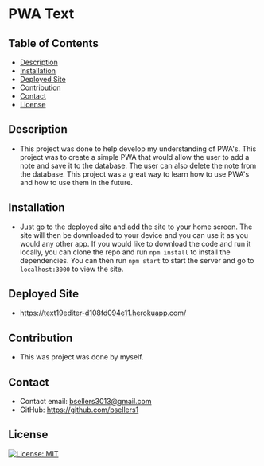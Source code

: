 # PWA Text

## Table of Contents
- [Description](#description)
- [Installation](#installation)
- [Deployed Site](#deployed-site)
- [Contribution](#contribution)
- [Contact](#contact)
- [License](#license)

## Description
- This project was done to help develop my understanding of PWA's. This project was to create a simple PWA that would allow the user to add a note and save it to the database. The user can also delete the note from the database. This project was a great way to learn how to use PWA's and how to use them in the future.
    
## Installation
- Just go to the deployed site and add the site to your home screen. The site will then be downloaded to your device and you can use it as you would any other app. If you would like to download the code and run it locally, you can clone the repo and run `npm install` to install the dependencies. You can then run `npm start` to start the server and go to `localhost:3000` to view the site.
    
## Deployed Site
- https://text19editer-d108fd094e11.herokuapp.com/
    
## Contribution
- This was project was done by myself.
    
## Contact
- Contact email: bsellers3013@gmail.com 
- GitHub: https://github.com/bsellers1
    
## License
[![License: MIT](https://img.shields.io/badge/License-MIT-yellow.svg)](https://opensource.org/licenses/MIT)